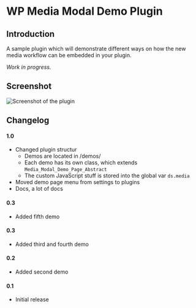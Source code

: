 # WP Media Modal Demo Plugin

## Introduction
A sample plugin which will demonstrate different ways on how the new media workflow can be embedded in your plugin.

*Work in progress.*

## Screenshot
![Screenshot of the plugin](https://raw.github.com/ocean90/media-modal-demo/master/screenshot-1.png)

## Changelog

#### 1.0
* Changed plugin structur
   * Demos are located in /demos/
   * Each demo has its own class, which extends `Media_Modal_Demo_Page_Abstract`
   * The custom JavaScript stuff is stored into the global var `ds.media`
* Moved demo page menu from settings to plugins
* Docs, a lot of docs

#### 0.3
* Added fifth demo

#### 0.3
* Added third and fourth demo
  
#### 0.2
* Added second demo

#### 0.1
* Initial release 